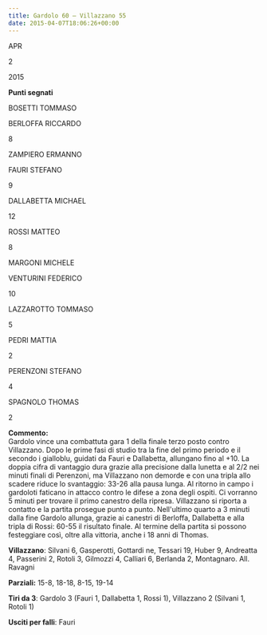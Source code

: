 ```yaml
---
title: Gardolo 60 – Villazzano 55
date: 2015-04-07T18:06:26+00:00
---
```

APR

2

2015

**Punti segnati**

BOSETTI TOMMASO

BERLOFFA RICCARDO

8

ZAMPIERO ERMANNO

FAURI STEFANO

9

DALLABETTA MICHAEL

12

ROSSI MATTEO

8

MARGONI MICHELE

VENTURINI FEDERICO

10

LAZZAROTTO TOMMASO

5

PEDRI MATTIA

2

PERENZONI STEFANO

4

SPAGNOLO THOMAS

2

**Commento:**  
Gardolo vince una combattuta gara 1 della finale terzo posto contro Villazzano. Dopo le prime fasi di studio tra la fine del primo periodo e il secondo i gialloblu, guidati da Fauri e Dallabetta, allungano fino al +10. La doppia cifra di vantaggio dura grazie alla precisione dalla lunetta e al 2/2 nei minuti finali di Perenzoni, ma Villazzano non demorde e con una tripla allo scadere riduce lo svantaggio: 33-26 alla pausa lunga. Al ritorno in campo i gardoloti faticano in attacco contro le difese a zona degli ospiti. Ci vorranno 5 minuti per trovare il primo canestro della ripresa. Villazzano si riporta a contatto e la partita prosegue punto a punto. Nell'ultimo quarto a 3 minuti dalla fine Gardolo allunga, grazie ai canestri di Berloffa, Dallabetta e alla tripla di Rossi: 60-55 il risultato finale. Al termine della partita si possono festeggiare così, oltre alla vittoria, anche i 18 anni di Thomas.

**Villazzano**: Silvani 6, Gasperotti, Gottardi ne, Tessari 19, Huber 9, Andreatta 4, Passerini 2, Rotoli 3, Gilmozzi 4, Calliari 6, Berlanda 2, Montagnaro. All. Ravagni

**Parziali:** 15-8, 18-18, 8-15, 19-14

**Tiri da 3**: Gardolo 3 (Fauri 1, Dallabetta 1, Rossi 1), Villazzano 2 (Silvani 1, Rotoli 1)

**Usciti per falli**: Fauri